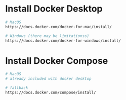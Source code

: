 # Install Docker Desktop
```bash
# MacOS
https://docs.docker.com/docker-for-mac/install/

# Windows (there may be limitationss)
https://docs.docker.com/docker-for-windows/install/
```

# Install Docker Compose
```bash
# MacOS
# already included with docker desktop

# fallback
https://docs.docker.com/compose/install/
```
